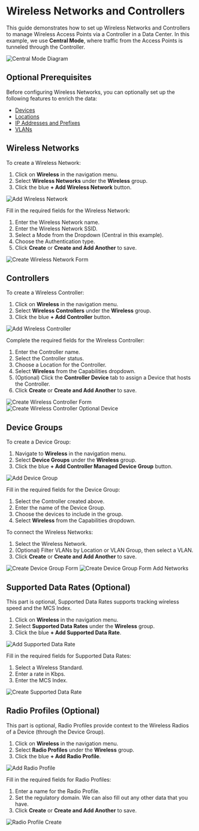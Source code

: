 # Wireless Networks and Controllers

This guide demonstrates how to set up Wireless Networks and Controllers to manage Wireless Access Points via a Controller in a Data Center. In this example, we use **Central Mode**, where traffic from the Access Points is tunneled through the Controller.

![Central Mode Diagram](images/wireless/central-mode.png)

## Optional Prerequisites

Before configuring Wireless Networks, you can optionally set up the following features to enrich the data:

- [Devices](getting-started/creating-devices.md)
- [Locations](getting-started/creating-location-types-and-locations.md)
- [IP Addresses and Prefixes](getting-started/ipam.md)
- [VLANs](getting-started/vlans-and-vlan-groups.md)

## Wireless Networks

To create a Wireless Network:

1. Click on **Wireless** in the navigation menu.
2. Select **Wireless Networks** under the **Wireless** group.
3. Click the blue **+ Add Wireless Network** button.

![Add Wireless Network](images/wireless/wireless-network-add.png)

Fill in the required fields for the Wireless Network:

1. Enter the Wireless Network name.
2. Enter the Wireless Network SSID.
3. Select a Mode from the Dropdown (Central in this example).
4. Choose the Authentication type.
5. Click **Create** or **Create and Add Another** to save.

![Create Wireless Network Form](images/wireless/wireless-network-create.png)

## Controllers

To create a Wireless Controller:

1. Click on **Wireless** in the navigation menu.
2. Select **Wireless Controllers** under the **Wireless** group.
3. Click the blue **+ Add Controller** button.

![Add Wireless Controller](images/wireless/wireless-controller-add.png)

Complete the required fields for the Wireless Controller:

1. Enter the Controller name.
2. Select the Controller status.
3. Choose a Location for the Controller.
4. Select **Wireless** from the Capabilities dropdown.
5. (Optional) Click the **Controller Device** tab to assign a Device that hosts the Controller.
6. Click **Create** or **Create and Add Another** to save.

![Create Wireless Controller Form](images/wireless/wireless-controller-create-1.png)
![Create Wireless Controller Optional Device](images/wireless/wireless-controller-create-2.png)

## Device Groups

To create a Device Group:

1. Navigate to **Wireless** in the navigation menu.
2. Select **Device Groups** under the **Wireless** group.
3. Click the blue **+ Add Controller Managed Device Group** button.

![Add Device Group](images/wireless/device-group-add.png)

Fill in the required fields for the Device Group:

1. Select the Controller created above.
2. Enter the name of the Device Group.
3. Choose the devices to include in the group.
4. Select **Wireless** from the Capabilities dropdown.

To connect the Wireless Networks:

1. Select the Wireless Network.
2. (Optional) Filter VLANs by Location or VLAN Group, then select a VLAN.
3. Click **Create** or **Create and Add Another** to save.

![Create Device Group Form](images/wireless/device-group-create-1.png)
![Create Device Group Form Add Networks](images/wireless/device-group-create-2.png)

## Supported Data Rates (Optional)

This part is optional, Supported Data Rates supports tracking wireless speed and the MCS Index.

1. Click on **Wireless** in the navigation menu.
2. Select **Supported Data Rates** under the **Wireless** group.
3. Click the blue **+ Add Supported Data Rate**.

![Add Supported Data Rate](images/wireless/supported-data-rate-add.png)

Fill in the required fields for Supported Data Rates:

1. Select a Wireless Standard.
2. Enter a rate in Kbps.
3. Enter the MCS Index.

![Create Supported Data Rate](images/wireless/supported-data-rate-create.png)

## Radio Profiles (Optional)

This part is optional, Radio Profiles provide context to the Wireless Radios of a Device (through the Device Group).

1. Click on **Wireless** in the navigation menu.
2. Select **Radio Profiles** under the **Wireless** group.
3. Click the blue **+ Add Radio Profile**.

![Add Radio Profile](images/wireless/radio-profile-add.png)

Fill in the required fields for Radio Profiles:

1. Enter a name for the Radio Profile.
2. Set the regulatory domain. We can also fill out any other data that you have.
3. Click **Create** or **Create and Add Another** to save.

![Radio Profile Create](images/wireless/radio-profile-create.png)
